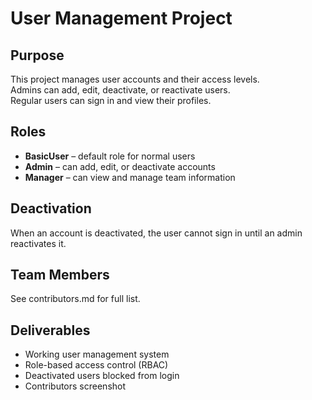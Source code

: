 # User Management Project

## Purpose
This project manages user accounts and their access levels.  
Admins can add, edit, deactivate, or reactivate users.  
Regular users can sign in and view their profiles.

## Roles
- **BasicUser** – default role for normal users  
- **Admin** – can add, edit, or deactivate accounts  
- **Manager** – can view and manage team information  

## Deactivation
When an account is deactivated, the user cannot sign in until an admin reactivates it.

## Team Members
See contributors.md for full list.

## Deliverables
- Working user management system  
- Role-based access control (RBAC)  
- Deactivated users blocked from login  
- Contributors screenshot
